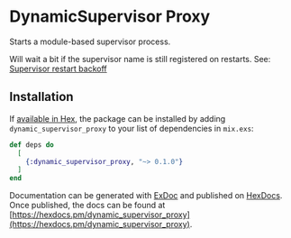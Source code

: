 # DynamicSupervisor Proxy

Starts a module-based supervisor process.

Will wait a bit if the supervisor name is still registered on restarts.
See: [Supervisor restart backoff](https://github.com/erlang/otp/pull/1287)

## Installation

If [available in Hex](https://hex.pm/docs/publish), the package can be installed
by adding `dynamic_supervisor_proxy` to your list of dependencies in `mix.exs`:

```elixir
def deps do
  [
    {:dynamic_supervisor_proxy, "~> 0.1.0"}
  ]
end
```

Documentation can be generated with [ExDoc](https://github.com/elixir-lang/ex_doc)
and published on [HexDocs](https://hexdocs.pm). Once published, the docs can
be found at [https://hexdocs.pm/dynamic_supervisor_proxy](https://hexdocs.pm/dynamic_supervisor_proxy).

